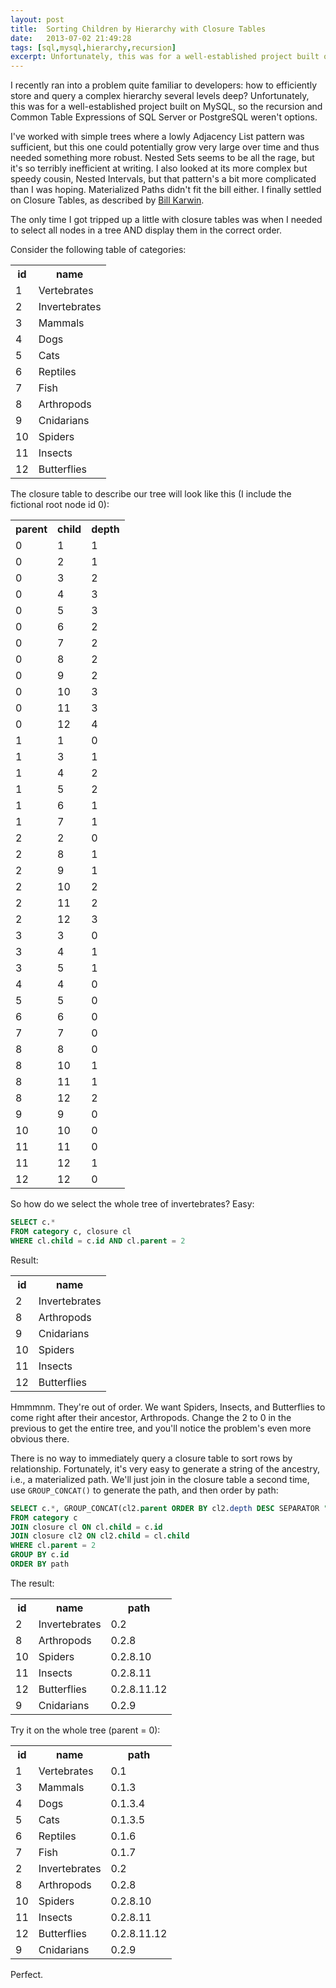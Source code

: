 ```yaml
---
layout: post
title:  Sorting Children by Hierarchy with Closure Tables
date:   2013-07-02 21:49:28
tags: [sql,mysql,hierarchy,recursion]
excerpt: Unfortunately, this was for a well-established project built on MySQL, so the recursion and Common Table Expressions of SQL Server or PostgreSQL weren't options.
---
```

I recently ran into a problem quite familiar to developers: how to efficiently store and query a complex hierarchy several levels deep? Unfortunately, this was for a well-established project built on MySQL, so the recursion and Common Table Expressions of SQL Server or PostgreSQL weren't options.

I've worked with simple trees where a lowly Adjacency List pattern was sufficient, but this one could potentially grow very large over time and thus needed something more robust. Nested Sets seems to be all the rage, but it's so terribly inefficient at writing. I also looked at its more complex but speedy cousin, Nested Intervals, but that pattern's a bit more complicated than I was hoping. Materialized Paths didn't fit the bill either. I finally settled on Closure Tables, as described by <a href="http://stackoverflow.com/questions/192220/what-is-the-most-efficient-elegant-way-to-parse-a-flat-table-into-a-tree/192462#192462" target="_blank">Bill Karwin</a>.

The only time I got tripped up a little with closure tables was when I needed to select all nodes in a tree AND display them in the correct order.

Consider the following table of categories:

<table class="sql">
  <tr>
    <th width="10">id</th>
    <th width="20">name</th>
  </tr>
  <tr>
    <td>1</td>
    <td>Vertebrates</td>
  </tr>
  <tr>
    <td>2</td>
    <td>Invertebrates</td>
  </tr>
  <tr>
    <td>3</td>
    <td>Mammals</td>
  </tr>
  <tr>
    <td>4</td>
    <td>Dogs</td>
  </tr>
  <tr>
    <td>5</td>
    <td>Cats</td>
  </tr>
  <tr>
    <td>6</td>
    <td>Reptiles</td>
  </tr>
  <tr>
    <td>7</td>
    <td>Fish</td>
  </tr>
  <tr>
    <td>8</td>
    <td>Arthropods</td>
  </tr>
  <tr>
    <td>9</td>
    <td>Cnidarians</td>
  </tr>
  <tr>
    <td>10</td>
    <td>Spiders</td>
  </tr>
  <tr>
    <td>11</td>
    <td>Insects</td>
  </tr>
  <tr>
    <td>12</td>
    <td>Butterflies</td>
  </tr>
</table>


The closure table to describe our tree will look like this (I include the fictional root node id 0):

<table class="sql">
  <tr>
    <th>parent</th>
    <th>child</th>
    <th>depth</th>
  </tr>
  <tr>
    <td>0</td>
    <td>1</td>
    <td>1</td>
  </tr>
  <tr>
    <td>0</td>
    <td>2</td>
    <td>1</td>
  </tr>
  <tr>
    <td>0</td>
    <td>3</td>
    <td>2</td>
  </tr>
  <tr>
    <td>0</td>
    <td>4</td>
    <td>3</td>
  </tr>
  <tr>
    <td>0</td>
    <td>5</td>
    <td>3</td>
  </tr>
  <tr>
    <td>0</td>
    <td>6</td>
    <td>2</td>
  </tr>
  <tr>
    <td>0</td>
    <td>7</td>
    <td>2</td>
  </tr>
  <tr>
    <td>0</td>
    <td>8</td>
    <td>2</td>
  </tr>
  <tr>
    <td>0</td>
    <td>9</td>
    <td>2</td>
  </tr>
  <tr>
    <td>0</td>
    <td>10</td>
    <td>3</td>
  </tr>
  <tr>
    <td>0</td>
    <td>11</td>
    <td>3</td>
  </tr>
  <tr>
    <td>0</td>
    <td>12</td>
    <td>4</td>
  </tr>
  <tr>
    <td>1</td>
    <td>1</td>
    <td>0</td>
  </tr>
  <tr>
    <td>1</td>
    <td>3</td>
    <td>1</td>
  </tr>
  <tr>
    <td>1</td>
    <td>4</td>
    <td>2</td>
  </tr>
  <tr>
    <td>1</td>
    <td>5</td>
    <td>2</td>
  </tr>
  <tr>
    <td>1</td>
    <td>6</td>
    <td>1</td>
  </tr>
  <tr>
    <td>1</td>
    <td>7</td>
    <td>1</td>
  </tr>
  <tr>
    <td>2</td>
    <td>2</td>
    <td>0</td>
  </tr>
  <tr>
    <td>2</td>
    <td>8</td>
    <td>1</td>
  </tr>
  <tr>
    <td>2</td>
    <td>9</td>
    <td>1</td>
  </tr>
  <tr>
    <td>2</td>
    <td>10</td>
    <td>2</td>
  </tr>
  <tr>
    <td>2</td>
    <td>11</td>
    <td>2</td>
  </tr>
  <tr>
    <td>2</td>
    <td>12</td>
    <td>3</td>
  </tr>
  <tr>
    <td>3</td>
    <td>3</td>
    <td>0</td>
  </tr>
  <tr>
    <td>3</td>
    <td>4</td>
    <td>1</td>
  </tr>
  <tr>
    <td>3</td>
    <td>5</td>
    <td>1</td>
  </tr>
  <tr>
    <td>4</td>
    <td>4</td>
    <td>0</td>
  </tr>
  <tr>
    <td>5</td>
    <td>5</td>
    <td>0</td>
  </tr>
  <tr>
    <td>6</td>
    <td>6</td>
    <td>0</td>
  </tr>
  <tr>
    <td>7</td>
    <td>7</td>
    <td>0</td>
  </tr>
  <tr>
    <td>8</td>
    <td>8</td>
    <td>0</td>
  </tr>
  <tr>
    <td>8</td>
    <td>10</td>
    <td>1</td>
  </tr>
  <tr>
    <td>8</td>
    <td>11</td>
    <td>1</td>
  </tr>
  <tr>
    <td>8</td>
    <td>12</td>
    <td>2</td>
  </tr>
  <tr>
    <td>9</td>
    <td>9</td>
    <td>0</td>
  </tr>
  <tr>
    <td>10</td>
    <td>10</td>
    <td>0</td>
  </tr>
  <tr>
    <td>11</td>
    <td>11</td>
    <td>0</td>
  </tr>
  <tr>
    <td>11</td>
    <td>12</td>
    <td>1</td>
  </tr>
  <tr>
    <td>12</td>
    <td>12</td>
    <td>0</td>
  </tr>
</table>

So how do we select the whole tree of invertebrates? Easy:

```sql
SELECT c.*
FROM category c, closure cl
WHERE cl.child = c.id AND cl.parent = 2
```

Result:

<table class="sql">
  <tr>
    <th>id</th>
    <th>name</th>
  </tr>
  <tr>
    <td>2</td>
    <td>Invertebrates</td>
  </tr>
  <tr>
    <td>8</td>
    <td>Arthropods</td>
  </tr>
  <tr>
    <td>9</td>
    <td>Cnidarians</td>
  </tr>
  <tr>
    <td>10</td>
    <td>Spiders</td>
  </tr>
  <tr>
    <td>11</td>
    <td>Insects</td>
  </tr>
  <tr>
    <td>12</td>
    <td>Butterflies</td>
  </tr>
</table>

Hmmmnm. They're out of order. We want Spiders, Insects, and Butterflies to come right after their ancestor, Arthropods. Change the 2 to 0 in the previous to get the entire tree, and you'll notice the problem's even more obvious there.

There is no way to immediately query a closure table to sort rows by relationship. Fortunately, it's very easy to generate a string of the ancestry, i.e., a materialized path. We'll just join in the closure table a second time, use `GROUP_CONCAT()` to generate the path, and then order by path:

```sql
SELECT c.*, GROUP_CONCAT(cl2.parent ORDER BY cl2.depth DESC SEPARATOR ".") path
FROM category c
JOIN closure cl ON cl.child = c.id
JOIN closure cl2 ON cl2.child = cl.child
WHERE cl.parent = 2
GROUP BY c.id
ORDER BY path
```

The result:
<table class="sql">
  <tr>
    <th>id</th>
    <th>name</th>
    <th>path</th>
  </tr>
  <tr>
    <td>2</td>
    <td>Invertebrates</td>
    <td>0.2</td>
  </tr>

  <tr>
    <td>8</td>
    <td>Arthropods</td>
    <td>0.2.8</td>
  </tr>

  <tr>
    <td>10</td>
    <td>Spiders</td>
    <td>0.2.8.10</td>
  </tr>

  <tr>
    <td>11</td>
    <td>Insects</td>
    <td>0.2.8.11</td>
  </tr>

  <tr>
    <td>12</td>
    <td>Butterflies</td>
    <td>0.2.8.11.12</td>
  </tr>

  <tr>
    <td>9</td>
    <td>Cnidarians</td>
    <td>0.2.9</td>
  </tr>

</table>


Try it on the whole tree (parent = 0):
<table class="sql">
  <tr>
    <th>id</th>
    <th>name</th>
    <th>path</th>
  </tr>
  <tr>
    <td>1</td>
    <td>Vertebrates</td>
    <td>0.1</td>
  </tr>

  <tr>
    <td>3</td>
    <td>Mammals</td>
    <td>0.1.3</td>
  </tr>

  <tr>
    <td>4</td>
    <td>Dogs</td>
    <td>0.1.3.4</td>
  </tr>

  <tr>
    <td>5</td>
    <td>Cats</td>
    <td>0.1.3.5</td>
  </tr>

  <tr>
    <td>6</td>
    <td>Reptiles</td>
    <td>0.1.6</td>
  </tr>

  <tr>
    <td>7</td>
    <td>Fish</td>
    <td>0.1.7</td>
  </tr>

  <tr>
    <td>2</td>
    <td>Invertebrates</td>
    <td>0.2</td>
  </tr>

  <tr>
    <td>8</td>
    <td>Arthropods</td>
    <td>0.2.8</td>
  </tr>

  <tr>
    <td>10</td>
    <td>Spiders</td>
    <td>0.2.8.10</td>
  </tr>

  <tr>
    <td>11</td>
    <td>Insects</td>
    <td>0.2.8.11</td>
  </tr>

  <tr>
    <td>12</td>
    <td>Butterflies</td>
    <td>0.2.8.11.12</td>
  </tr>

  <tr>
    <td>9</td>
    <td>Cnidarians</td>
    <td>0.2.9</td>
  </tr>

</table>

Perfect.